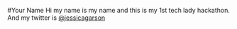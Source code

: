#Your Name
Hi my name is my name and this is my 1st tech lady hackathon. And my twitter is [@jessicagarson](http://www.twitter.com/jessicagarson)
